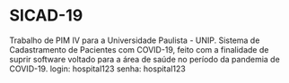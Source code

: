 # SICAD-19
Trabalho de PIM IV para a Universidade Paulista - UNIP. Sistema de Cadastramento de Pacientes com COVID-19, feito com a finalidade de suprir software voltado para a área de saúde no período da pandemia de COVID-19.
login: hospital123
senha: hospital123
